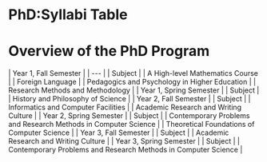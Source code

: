 






PhD:Syllabi Table
=================






Overview of the PhD Program
===========================




| Year 1, Fall Semester
 |
| --- |
| Subject
 |
| A High-level Mathematics Course
 |
| Foreign Language
 |
| Pedagogics and Psychology in Higher Education
 |
| Research Methods and Methodology
 |
| Year 1, Spring Semester
 |
| Subject
 |
| History and Philosophy of Science
 |
| Year 2, Fall Semester
 |
| Subject
 |
| Informatics and Computer Facilities
 |
| Academic Research and Writing Culture
 |
| Year 2, Spring Semester
 |
| Subject
 |
| Contemporary Problems and Research Methods in Computer Science
 |
| Theoretical Foundations of Computer Science
 |
| Year 3, Fall Semester
 |
| Subject
 |
| Academic Research and Writing Culture
 |
| Year 3, Spring Semester
 |
| Subject
 |
| Contemporary Problems and Research Methods in Computer Science
 |










